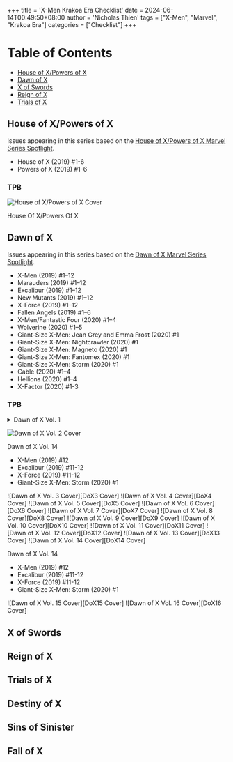 +++
title = 'X-Men Krakoa Era Checklist'
date = 2024-06-14T00:49:50+08:00
author = 'Nicholas Thien'
tags = ["X-Men", "Marvel", "Krakoa Era"]
categories = ["Checklist"]
+++

# Table of Contents
- [House of X/Powers of X](#house-of-x--powers-of-x)
- [Dawn of X](#dawn-of-x)
- [X of Swords](#x-of-swords)
- [Reign of X](#reign-of-x)
- [Trials of X](#trials-of-x)


## House of X/Powers of X

Issues appearing in this series based on the [House of X/Powers of X Marvel Series Spotlight][HoX/PoX].

- House of X (2019) #1-6
- Powers of X (2019) #1-6

### TPB

![House of X/Powers of X Cover][Hox/Pox Cover]

House Of X/Powers Of X

## Dawn of X

Issues appearing in this series based on the [Dawn of X Marvel Series Spotlight][DoX].

- X-Men (2019) #1–12
- Marauders (2019) #1–12
- Excalibur (2019) #1–12
- New Mutants (2019) #1–12
- X-Force (2019) #1–12
- Fallen Angels (2019) #1–6
- X-Men/Fantastic Four (2020) #1–4
- Wolverine (2020) #1–5
- Giant-Size X-Men: Jean Grey and Emma Frost (2020) #1
- Giant-Size X-Men: Nightcrawler (2020) #1
- Giant-Size X-Men: Magneto (2020) #1
- Giant-Size X-Men: Fantomex (2020) #1
- Giant-Size X-Men: Storm (2020) #1
- Cable (2020) #1–4
- Hellions (2020) #1–4
- X-Factor (2020) #1-3

### TPB



<details><summary>Dawn of X Vol. 1</summary>

![Dawn of X Vol. 1 Cover][DoX1 Cover]

- X-Men (2019) #1
- X-Force (2019) #1
- Marauders (2019) #1
- Excalibur (2019) #1
- Fallen Angels (2019) #1
- New Mutants (2019) #1

</details>


![Dawn of X Vol. 2 Cover][DoX2 Cover]

Dawn of X Vol. 14

- X-Men (2019) #12
- Excalibur (2019) #11-12
- X-Force (2019) #11-12
- Giant-Size X-Men: Storm (2020) #1

![Dawn of X Vol. 3 Cover][DoX3 Cover]
![Dawn of X Vol. 4 Cover][DoX4 Cover]
![Dawn of X Vol. 5 Cover][DoX5 Cover]
![Dawn of X Vol. 6 Cover][DoX6 Cover]
![Dawn of X Vol. 7 Cover][DoX7 Cover]
![Dawn of X Vol. 8 Cover][DoX8 Cover]
![Dawn of X Vol. 9 Cover][DoX9 Cover]
![Dawn of X Vol. 10 Cover][DoX10 Cover]
![Dawn of X Vol. 11 Cover][DoX11 Cover]
![Dawn of X Vol. 12 Cover][DoX12 Cover]
![Dawn of X Vol. 13 Cover][DoX13 Cover]
![Dawn of X Vol. 14 Cover][DoX14 Cover]

Dawn of X Vol. 14

- X-Men (2019) #12
- Excalibur (2019) #11-12
- X-Force (2019) #11-12
- Giant-Size X-Men: Storm (2020) #1

![Dawn of X Vol. 15 Cover][DoX15 Cover]
![Dawn of X Vol. 16 Cover][DoX16 Cover]














## X of Swords

## Reign of X

## Trials of X

## Destiny of X

## Sins of Sinister

## Fall of X




[HoX/PoX]: https://www.marvel.com/comics/guides/1556/house-of-xpowers-of-x  'House of X/Powers of X Series Spotlight'
[Hox/Pox Cover]: /newagecaveman/images/houseofx-powersofx-tpb-cover.webp 'House of X/Powers of X Cover'
[DoX]: https://www.marvel.com/comics/guides/1664/dawn_of_x 'Dawn of X'
[DoX1 Cover]: /newagecaveman/images/dawnofx_vol1_tpb_cover.webp 'Dawn of X Vol. 1 Cover'
[DoX2 Cover]: /newagecaveman/images/dawnofx_vol2_tpb_cover.webp 'Dawn of X Vol. 2 Cover'